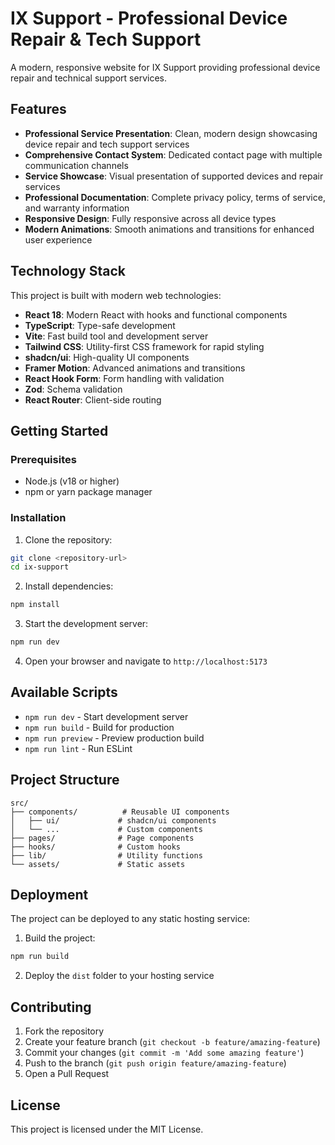 # IX Support - Professional Device Repair & Tech Support

A modern, responsive website for IX Support providing professional device repair and technical support services.

## Features

- **Professional Service Presentation**: Clean, modern design showcasing device repair and tech support services
- **Comprehensive Contact System**: Dedicated contact page with multiple communication channels
- **Service Showcase**: Visual presentation of supported devices and repair services
- **Professional Documentation**: Complete privacy policy, terms of service, and warranty information
- **Responsive Design**: Fully responsive across all device types
- **Modern Animations**: Smooth animations and transitions for enhanced user experience

## Technology Stack

This project is built with modern web technologies:

- **React 18**: Modern React with hooks and functional components
- **TypeScript**: Type-safe development
- **Vite**: Fast build tool and development server
- **Tailwind CSS**: Utility-first CSS framework for rapid styling
- **shadcn/ui**: High-quality UI components
- **Framer Motion**: Advanced animations and transitions
- **React Hook Form**: Form handling with validation
- **Zod**: Schema validation
- **React Router**: Client-side routing

## Getting Started

### Prerequisites

- Node.js (v18 or higher)
- npm or yarn package manager

### Installation

1. Clone the repository:
```bash
git clone <repository-url>
cd ix-support
```

2. Install dependencies:
```bash
npm install
```

3. Start the development server:
```bash
npm run dev
```

4. Open your browser and navigate to `http://localhost:5173`

## Available Scripts

- `npm run dev` - Start development server
- `npm run build` - Build for production
- `npm run preview` - Preview production build
- `npm run lint` - Run ESLint

## Project Structure

```
src/
├── components/          # Reusable UI components
│   ├── ui/             # shadcn/ui components
│   └── ...             # Custom components
├── pages/              # Page components
├── hooks/              # Custom hooks
├── lib/                # Utility functions
└── assets/             # Static assets
```

## Deployment

The project can be deployed to any static hosting service:

1. Build the project:
```bash
npm run build
```

2. Deploy the `dist` folder to your hosting service

## Contributing

1. Fork the repository
2. Create your feature branch (`git checkout -b feature/amazing-feature`)
3. Commit your changes (`git commit -m 'Add some amazing feature'`)
4. Push to the branch (`git push origin feature/amazing-feature`)
5. Open a Pull Request

## License

This project is licensed under the MIT License.
